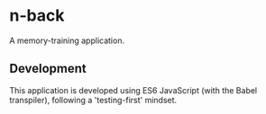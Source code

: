 # n-back

A memory-training application.

## Development
This application is developed using ES6 JavaScript (with the Babel transpiler), following a 'testing-first' mindset.